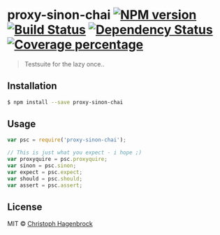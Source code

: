 # proxy-sinon-chai [![NPM version][npm-image]][npm-url] [![Build Status][travis-image]][travis-url] [![Dependency Status][daviddm-image]][daviddm-url] [![Coverage percentage][coveralls-image]][coveralls-url]
> Testsuite for the lazy once..

## Installation

```sh
$ npm install --save proxy-sinon-chai
```

## Usage

```js
var psc = require('proxy-sinon-chai');

// This is just what you expect - i hope ;)
var proxyquire = psc.proxyquire;
var sinon = psc.sinon;
var expect = psc.expect;
var should = psc.should;
var assert = psc.assert;
```
## License

MIT © [Christoph Hagenbrock](agebrock.com)


[npm-image]: https://badge.fury.io/js/proxy-sinon-chai.svg
[npm-url]: https://npmjs.org/package/proxy-sinon-chai
[travis-image]: https://travis-ci.org/agebrock/proxy-sinon-chai.svg?branch=master
[travis-url]: https://travis-ci.org/agebrock/proxy-sinon-chai
[daviddm-image]: https://david-dm.org/agebrock/proxy-sinon-chai.svg?theme=shields.io
[daviddm-url]: https://david-dm.org/agebrock/proxy-sinon-chai
[coveralls-image]: https://coveralls.io/repos/agebrock/proxy-sinon-chai/badge.svg
[coveralls-url]: https://coveralls.io/r/agebrock/proxy-sinon-chai

